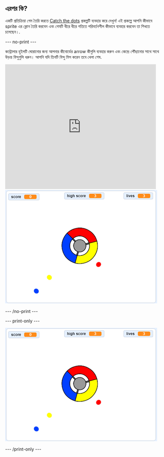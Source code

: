## এরপর কি?

একটি প্রতিক্রিয়া গেম তৈরি করতে [Catch the dots](https://projects.raspberrypi.org/bn-IN/projects/catch-the-dots?utm_source=pathway&utm_medium=whatnext&utm_campaign=projects) প্রকল্পটি ব্যবহার করে দেখুন! এই প্রকল্পে আপনি কীভাবে sprite এর ক্লোন তৈরি করবেন এবং গেমটি ধীরে ধীরে গতিতে পরিবর্তনশীল কীভাবে ব্যবহার করবেন তা শিখতে চলেছেন।.

--- no-print ---

কন্ট্রোলার হুইলটি ঘোরানোর জন্য আপনার কীবোর্ডের arrow কীগুলি ব্যবহার করুন এবং কেন্দ্রে পৌঁছানোর সাথে সাথে উড়ন্ত বিন্দুগুলি ধরুন। আপনি যদি তিনটি বিন্দু মিস করেন তবে খেলা শেষ.

<div class="scratch-preview">
  <iframe allowtransparency="true" width="485" height="402" src="https://scratch.mit.edu/projects/embed/252923761/?autostart=false" frameborder="0" scrolling="no"></iframe>
  <img src="images/dots-final.png">
</div>

--- /no-print ---

--- print-only ---

![Dots screenshot](images/dots-final.png)

--- /print-only ---